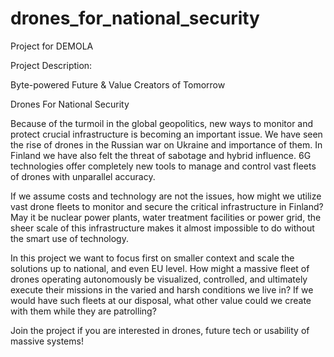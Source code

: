 # drones_for_national_security
Project for DEMOLA

Project Description:

Byte-powered Future & Value Creators of Tomorrow

Drones For National Security

Because of the turmoil in the global geopolitics, new ways to monitor and protect crucial infrastructure is becoming an important issue. We have seen the rise of drones in the Russian war on Ukraine and importance of them. In Finland we have also felt the threat of sabotage and hybrid influence. 6G technologies offer completely new tools to manage and control vast fleets of drones with unparallel accuracy.

If we assume costs and technology are not the issues, how might we utilize vast drone fleets to monitor and secure the critical infrastructure in Finland? May it be nuclear power plants, water treatment facilities or power grid, the sheer scale of this infrastructure makes it almost impossible to do without the smart use of technology.

In this project we want to focus first on smaller context and scale the solutions up to national, and even EU level. How might a massive fleet of drones operating autonomously be visualized, controlled, and ultimately execute their missions in the varied and harsh conditions we live in? If we would have such fleets at our disposal, what other value could we create with them while they are patrolling?

Join the project if you are interested in drones, future tech or usability of massive systems!
